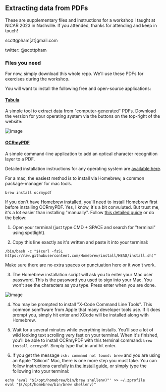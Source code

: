 ## Extracting data from PDFs

These are supplementary files and instructions for a workshop I taught at NICAR 2023 in Nashville. If you attended, thanks for attending and keep in touch!

scottgpham[at]gmail.com

twitter: @scottpham

### Files you need

For now, simply download this whole repo. We'll use these PDFs for exercises during the workshop.

You will want to install the following free and open-source applications:

#### [Tabula](https://tabula.technology/)
A simple tool to extract data from "computer-generated" PDFs. Download the version for your operating system via the buttons on the top-right of the website:

![image](https://user-images.githubusercontent.com/7005290/222268945-20de397a-79fc-411e-9821-0243116be1ce.png)

#### [OCRmyPDF](https://ocrmypdf.readthedocs.io/en/latest/installation.html)
A simple command-line application to add an optical character recognition layer to a PDF.

Detailed installation instructions for any operating system are [available here](https://ocrmypdf.readthedocs.io/en/latest/installation.html).

For a mac, the easiest method is to install via Homebrew, a common package-manager for mac tools. 

`brew install ocrmypdf`

If you don't have Homebrew installed, you'll need to install Homebrew first before installing OCRmyPDF. Yes, I know, it's a bit convuluted. But trust me, it's a lot easier than installing "manually". Follow [this detailed guide](https://mac.install.guide/commandlinetools/3.html) or do the below:

1. Open your terminal (just type CMD + SPACE and search for "terminal" using spotlight).

2. Copy this line exactly as it's written and paste it into your terminal:

`/bin/bash -c "$(curl -fsSL https://raw.githubusercontent.com/Homebrew/install/HEAD/install.sh)"`

Make sure there are no extra spaces or punctuation here or it won't work. 

3. The Homebrew installation script will ask you to enter your Mac user password. This is the password you used to sign into your Mac. You won't see the characters as you type. Press enter when you are done.

![image](https://user-images.githubusercontent.com/7005290/222271795-9d7771f5-6b94-4d8f-a8f7-9821ddf33125.png)

4. You may be prompted to install "X-Code Command Line Tools". This common somftware from Apple that many developer tools use. If it does prompt you, simply hit enter and XCode will be installed along with Homebrew. 

5. Wait for a several minutes while everything installs. You'll see a lot of wild looking text scrolling very fast on your terminal.  When it's finished, you'll be able to install OCRmyPDF with this terminal command: `brew install ocrmypdf`. Simply type that in and hit enter. 

6. If you get the message `zsh: command not found: brew` and you are using an Apple "Silicon" Mac, there is one more step you must take. You can follow instructions carefully [in the install guide](https://mac.install.guide/commandlinetools/3.html), or simply type the following into your terminal:
```
echo 'eval "$(/opt/homebrew/bin/brew shellenv)"' >> ~/.zprofile
eval "$(/opt/homebrew/bin/brew shellenv)"
```

